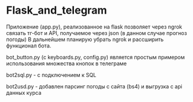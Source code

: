 # Flask_and_telegram

Приложение (app.py), реализованное на flask позволяет через ngrok связать тг-бот и API, получаемое через json (в данном случае прогноз погоды)
В дальнейшем планирую убрать ngrok и рассширить функционал бота.

bot_button.py (с keyboards.py, config.py) является простым примером использования множества кнопок в телеграме

bot2sql.py - с подключением к SQL

bot2usd.py - добавлен парсинг погоды с сайта (bs4) и выгрузка с api данных курса
